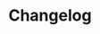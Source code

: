 ---
layout: "changelog/page.html"
title: "Changelog"
pagination:
  data: feed
  size: 250
  alias: post
permalink: "about/changelog/"
---